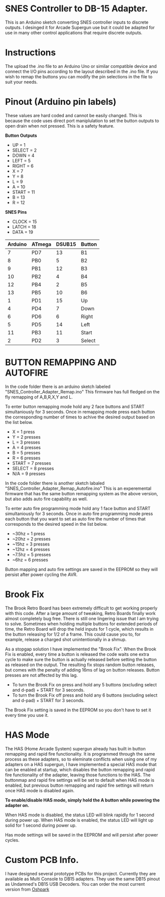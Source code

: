 # SNES Controller to DB-15 Adapter.

This is an Arduino sketch converting SNES controller inputs to discrete outputs. I desinged it for Arcade Supergun use but it could be adapted for use in many other control applications that require discrete outputs.

# Instructions

The upload the .ino file to an Arduino Uno or similar compatible device and connect the I/O pins according to the layout described in the .ino file. If you wish to remap the buttons you can modify the pin selections in the file to suit your needs. 

# Pinout (Arduino pin labels) 

  These values are hard coded and cannot be easily changed. This is because the code uses direct port maniplulation to set the button outputs to open drain when not pressed. This is a safety feature.

**Button Outputs**
  - UP    = 1
  - SELECT = 2
  - DOWN  = 4
  - LEFT  = 5
  - RIGHT = 6
  - X     = 7
  - Y     = 8
  - L     = 9
  - A     = 10
  - START = 11  
  - B     = 13
  - R     = 12

**SNES Pins**
 - CLOCK = 15
 - LATCH = 18
 - DATA = 19

| Arduino | ATmega | DSUB15 | Button |
|---------|--------|--------|--------|
|7	|PD7	|13	|B1
|8	|PB0	|5	|B2
|9	|PB1	|12	|B3
|10	|PB2	|4	|B4
|12 |PB4	|2	|B5
|13	|PB5	|10	|B6
|1	|PD1	|15	|Up
|4	|PD4	|7	|Down
|6	|PD6	|6	|Right
|5	|PD5	|14	|Left
|11	|PB3	|11	|Start
|2	|PD2	|3	|Select


# BUTTON REMAPPING AND AUTOFIRE

In the code folder there is an arduino sketch labeled "SNES_Controller_Adapter_Remap.ino" This firmware has full fledged on the fly remapping of A,B,R,X,Y and L. 

To enter button remapping mode hold any 2 face buttons and START simultaniously for 3 seconds.
Once in remapping mode press each button the corresponding number of times to achive the desired output based on the list below.

 - X = 1 press
 - Y = 2 presses
 - L = 3 presses
 - A = 4 presses
 - B = 5 presses
 - R = 6 presses
 - START = 7 presses  
 - SELECT = 8 presses  
 - N/A = 9 presses
 
 In the code folder there is another sketch labaled "SNES_Controller_Adapter_Remap_Autofire.ino" This is an experemental firmware that has the same button remapping system as the above version, but also adds auto fire capability as well. 
 
 To enter auto fire programming mode hold any 1 face button and START simultaniously for 3 seconds. 
 Once in auto fire programming mode press each button that you want to set as auto fire the number of times that corresponds to the desired speed in the list below.
 
  - ~30hz = 1 press
  - ~20hz = 2 presses
  - ~15hz = 3 presses
  - ~12hz = 4 presses
  - ~7.5hz = 5 presses
  - ~6hz = 6 presses

Button mapping and auto fire settings are saved in the EEPROM so they will persist after power cycling the AVR.

# Brook Fix #

The Brook Retro Board has been extremely difficult to get working properly with this code. After a large amount of tweaking, Retro Boards finally work almost completely bug free. There is still one lingering issue that I am trying to solve. Sometimes when holding multiple buttons for extended periods of time, the Retro Board will drop the held inputs for 1 cycle, which results in the button releasing for 1/2 of a frame. This could cause you to, for example, release a charged shot unintentionally in a shmup.

As a stopgap solution I have implemented the "Brook Fix". When the Brook Fix is enabled, every time a button is released the code waits one extra cycle to make sure the button is actually released before setting the button as released on the output. The resulting fix stops random button releases, but comes with the penalty of adding 16ms of lag on button releases. Button presses are not affected by this lag. 

 - To turn the Brook Fix on press and hold any 5 buttons (excluding select and d-pad) + START for 3 seconds.
 - To turn the Brook Fix off press and hold any 6 buttons (excluding select and d-pad) + START for 3 seconds.
 
 The Brook Fix setting is saved in the EEPROM so you don't have to set it every time you use it.
 
 # HAS Mode #
 
 The HAS (Home Arcade System) supergun already has built in button remapping and rapid fire functionality. It is programmed through the same process as these adapters, so to eleminate conflicts when using one of my adapters on a HAS supergun, I have implemented a special HAS mode that can be enabled at startup, which disables the button remapping and rapid fire functionality of the adapter, leaving those functions to the HAS. The buttonmap and rapid fire settings will be set to default when HAS mode is enabled, but previous button remapping and rapid fire settings will return once HAS mode is disabled again.
 
  **To enable/disable HAS mode, simply hold the A button while powering the adapter on.**
  
  When HAS mode is disabled, the status LED will blink rapidly for 1 second during power up. When HAS mode is enabled, the status LED will light up solid for 1 second during power up. 
  
  Has mode settings will be saved in the EEPROM and will persist after power cycles. 

# Custom PCB Info.

I have designed several prototype PCBs for this project. Currently they are available as Multi Console to DB15 adapters. They use the same DB15 pinout as Undamned's DB15 USB Decoders. You can order the most current version from <a href="https://oshpark.com/shared_projects/X40sm7os">Oshpark</a>
